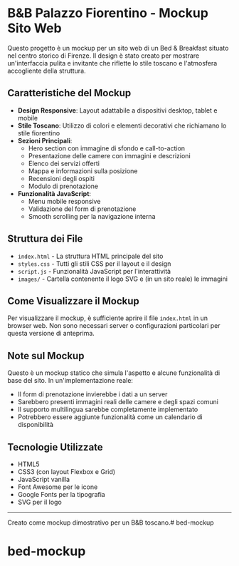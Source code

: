 # B&B Palazzo Fiorentino - Mockup Sito Web

Questo progetto è un mockup per un sito web di un Bed & Breakfast situato nel centro storico di Firenze. Il design è stato creato per mostrare un'interfaccia pulita e invitante che riflette lo stile toscano e l'atmosfera accogliente della struttura.

## Caratteristiche del Mockup

- **Design Responsive**: Layout adattabile a dispositivi desktop, tablet e mobile
- **Stile Toscano**: Utilizzo di colori e elementi decorativi che richiamano lo stile fiorentino
- **Sezioni Principali**:
  - Hero section con immagine di sfondo e call-to-action
  - Presentazione delle camere con immagini e descrizioni
  - Elenco dei servizi offerti
  - Mappa e informazioni sulla posizione
  - Recensioni degli ospiti
  - Modulo di prenotazione
- **Funzionalità JavaScript**:
  - Menu mobile responsive
  - Validazione del form di prenotazione
  - Smooth scrolling per la navigazione interna

## Struttura dei File

- `index.html` - La struttura HTML principale del sito
- `styles.css` - Tutti gli stili CSS per il layout e il design
- `script.js` - Funzionalità JavaScript per l'interattività
- `images/` - Cartella contenente il logo SVG e (in un sito reale) le immagini

## Come Visualizzare il Mockup

Per visualizzare il mockup, è sufficiente aprire il file `index.html` in un browser web. Non sono necessari server o configurazioni particolari per questa versione di anteprima.

## Note sul Mockup

Questo è un mockup statico che simula l'aspetto e alcune funzionalità di base del sito. In un'implementazione reale:

- Il form di prenotazione invierebbe i dati a un server
- Sarebbero presenti immagini reali delle camere e degli spazi comuni
- Il supporto multilingua sarebbe completamente implementato
- Potrebbero essere aggiunte funzionalità come un calendario di disponibilità

## Tecnologie Utilizzate

- HTML5
- CSS3 (con layout Flexbox e Grid)
- JavaScript vanilla
- Font Awesome per le icone
- Google Fonts per la tipografia
- SVG per il logo

---

Creato come mockup dimostrativo per un B&B toscano.# bed-mockup
# bed-mockup
